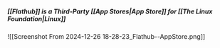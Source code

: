 

##### [[Flathub]] is a Third-Party [[App Stores|App Store]] for [[The Linux Foundation|Linux]]
![[Screenshot From 2024-12-26 18-28-23_Flathub--AppStore.png]]
